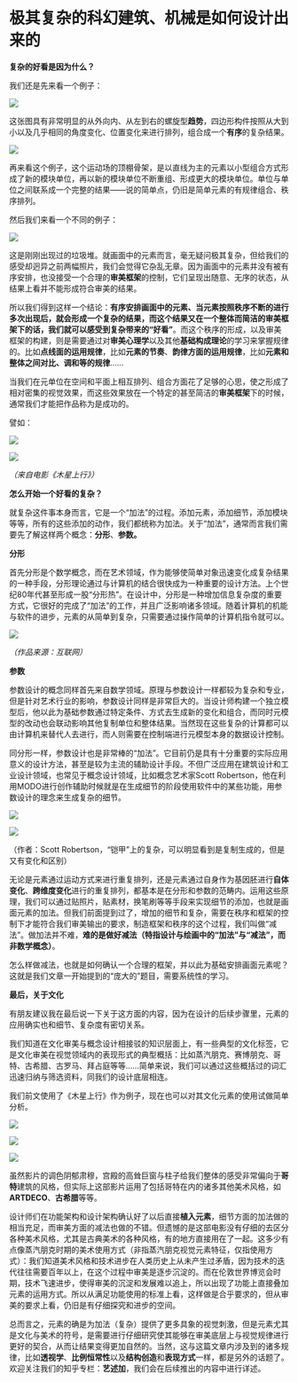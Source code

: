 # 极其复杂的科幻建筑、机械是如何设计出来的

**复杂的好看是因为什么？**

 我们还是先来看一个例子：

![](http://ox55f9bg6.bkt.clouddn.com/2017-11-27-143558.jpg)

这张图具有非常明显的从外向内、从左到右的螺旋型**趋势**，四边形构件按照从大到小以及几乎相同的角度变化、位置变化来进行排列，组合成一个**有序**的复杂结果。

 

![](http://ox55f9bg6.bkt.clouddn.com/2017-11-27-143514.jpg)

再来看这个例子，这个运动场的顶棚骨架，是以直线为主的元素以小型组合方式形成了新的模块单位，再以新的模块单位不断重组、形成更大的模块单位。单位与单位之间联系成一个完整的结果——说的简单点，仍旧是简单元素的有规律组合、秩序排列。

 

然后我们来看一个不同的例子：

 

![](http://ox55f9bg6.bkt.clouddn.com/2017-11-27-143452.jpg)

这是刚刚出现过的垃圾堆。就画面中的元素而言，毫无疑问极其复杂，但给我们的感受却迥异之前两幅照片，我们会觉得它杂乱无章。因为画面中的元素并没有被有序安排，也没接受一个合理的**审美框架**的控制，它们呈现出随意、无序的状态，从结果上看并不能形成符合审美的结果。

 

所以我们得到这样一个结论：**有序安排画面中的元素、当元素按照秩序不断的进行多次出现后，就会形成一个复杂的结果，而这个结果又在一个整体而简洁的审美框架下的话，我们就可以感受到复杂带来的“好看”**。而这个秩序的形成，以及审美框架的构建，则是需要通过对**审美心理学**以及其他**基础构成理论**的学习来掌握规律的。比如**点线面的运用规律**，比如**元素的节奏**、**韵律方面的运用规律**，比如**元素和整体之间对比、调和等的规律**……

 

当我们在元单位在空间和平面上相互排列、组合方面花了足够的心思，使之形成了相对密集的视觉效果，而这些效果放在一个特定的甚至简洁的**审美框架**下的时候，通常我们才能把作品称为是成功的。

 

譬如：

![](http://ox55f9bg6.bkt.clouddn.com/2017-11-27-143501.jpg)

 

![](http://ox55f9bg6.bkt.clouddn.com/2017-11-27-143459.jpg)

*（来自电影《木星上行》）*

**怎么开始一个好看的复杂？**

就复杂这件事本身而言，它是一个“加法”的过程。添加元素，添加细节，添加模块等等，所有的这些添加的动作，我们都统称为加法。关于“加法”，通常而言我们需要先了解这样两个概念：**分形**、**参数。**

 

**分形**

首先分形是个数学概念，而在艺术领域，作为能够使简单对象迅速变化成复杂结果的一种手段，分形理论通过与计算机的结合很快成为一种重要的设计方法。上个世纪80年代甚至形成一股“分形热”。在设计中，分形是一种增加信息复杂度的重要方式，它很好的完成了“加法”的工作，并且广泛影响诸多领域。随着计算机的机能与软件的进步，元素的从简单到复杂，只需要通过操作简单的计算机指令就可以。

![](http://ox55f9bg6.bkt.clouddn.com/2017-11-27-143504.jpg)

*（作品来源：互联网）*

 

**参数**

参数设计的概念同样首先来自数学领域。原理与参数设计一样都较为复杂和专业，但是针对艺术行业的影响，参数设计同样是非常巨大的。当设计师构建一个独立模型后，他以此为基础参数通过特定条件、方式去生成新的变化和组合，而同时元模型的改动也会联动影响其他复制单位和整体结果。当然现在这些复杂的计算都可以由计算机来替代人去进行，而人则需要在控制端进行元模型本身的数据设计控制。

 

同分形一样，参数设计也是非常棒的“加法”。它目前仍是具有十分重要的实际应用意义的设计方法，甚至是较为主流的辅助设计手段。不但广泛应用在建筑设计和工业设计领域，也常见于概念设计领域，比如概念艺术家Scott
Robertson，他在利用MODO进行创作辅助时候就是在生成细节的阶段使用软件中的某些功能，用参数设计的理念来生成复杂的细节。

 

![](http://ox55f9bg6.bkt.clouddn.com/2017-11-27-143509.jpg)

 

![](http://ox55f9bg6.bkt.clouddn.com/2017-11-27-143601.jpg)

（作者：Scott
Robertson，“铠甲”上的复杂，可以明显看到是复制生成的，但是又有变化和区别）


无论是元素通过运动方式来进行重复排列，还是元素通过自身作为基因胚进行**自体变化**、**跨维度变化**进行的重复排列，都基本是在分形和参数的范畴内。运用这些原理，我们可以通过贴照片，贴素材，换笔刷等等手段来实现细节的添加，也就是画面元素的加法。但我们前面提到过了，增加的细节和复杂，需要在秩序和框架的控制下才能符合我们审美输出的要求，制造框架和秩序的这个过程，我们叫做“减法”。做加法并不难，**难的是做好减法（**特指设计与绘画中的“加法”与“减法”，而非数学概念**）**。

怎么样做减法，也就是如何确认一个合理的框架，并以此为基础安排画面元素呢？这就是我们文章一开始提到的“庞大的”题目，需要系统性的学习。

**最后，关于文化**


有朋友建议我在最后说一下关于这方面的内容，因为在设计的后续步骤里，元素的应用确实也和细节、复杂度有密切关系。

我们知道在文化审美与概念设计相接驳的知识层面上，有一些典型的文化标签，它是文化审美在视觉领域内的表现形式的典型概括：比如蒸汽朋克、赛博朋克、哥特、古希腊、古罗马、拜占庭等等……简单来说，我们可以通过这些概括过的词汇迅速归纳与筛选资料，同我们的设计底层相连。

我们前文使用了《木星上行》作为例子，现在也可以对其文化元素的使用试做简单分析。

 

![](http://ox55f9bg6.bkt.clouddn.com/2017-11-27-143457.jpg)

 

![](http://ox55f9bg6.bkt.clouddn.com/2017-11-27-143507.jpg)

 

![](http://ox55f9bg6.bkt.clouddn.com/2017-11-27-143450.jpg)

虽然影片的调色阴郁肃穆，宫殿的高耸巨窗与柱子给我们整体的感受非常偏向于**哥特**建筑的风格，但实际上这部影片运用了包括哥特在内的诸多其他美术风格，如**ARTDECO**、**古希腊**等等。

 

设计师们在功能架构和设计架构确认好了以后直接**植入元素**，细节方面的加法做的相当充足，而审美方面的减法也做的不错。但遗憾的是这部电影没有仔细的去区分各种美术风格，尤其是古典美术的各种风格，有的地方直接用在了一起。这多少有点像蒸汽朋克时期的美术使用方式（非指蒸汽朋克视觉元素特征，仅指使用方式）：我们知道美术风格和技术进步在人类历史上从未产生过矛盾，因为技术的迭代往往需要百年以上，在这个过程中审美是逐步沉淀的。而在伦敦世界博览会时期，技术飞速进步，使得审美的沉淀和发展难以追上，所以出现了功能上直接叠加元素的运用方式。所以从满足功能使用的标准上看，这样做是合乎要求的，但从审美的要求上看，仍旧是有仔细探究和进步的空间。

 

总而言之，元素的确是为加法（复杂）提供了更多具象的视觉刺激，但是元素尤其是文化与美术的符号，是需要进行仔细研究使其能够在审美底层上与视觉规律进行更好的契合，从而让结果变得更加自然的。当然，这与这篇文章内涉及到的诸多规律，比如**透视学**、**比例恒常性**以及**结构创造**和**表现方式**一样，都是另外的话题了。欢迎关注我们的知乎专栏：**艺述加**，我们会在后续推出的内容中进行详述。
